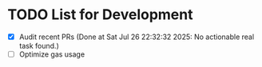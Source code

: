 # TODO List for Development

- [x] Audit recent PRs  (Done at Sat Jul 26 22:32:32 2025: No actionable real task found.)
- [ ] Optimize gas usage
